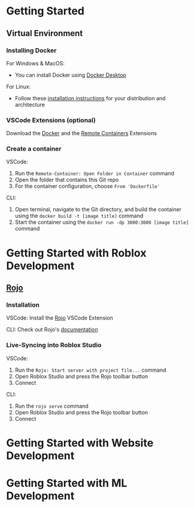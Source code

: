 # Getting Started

## Virtual Environment

### Installing Docker

For Windows & MacOS:

- You can install Docker using [Docker Desktop](https://www.docker.com/products/docker-desktop/)

For Linux:

- Follow these [installation instructions](https://docs.docker.com/engine/install/) for your distribution and architecture

### VSCode Extensions (optional)

Download the [Docker](https://marketplace.visualstudio.com/items?itemName=ms-azuretools.vscode-docker) and the [Remote Containers](https://marketplace.visualstudio.com/items?itemName=ms-vscode-remote.remote-containers) Extensions

### Create a container

VSCode:

1. Run the `Remote-Container: Open Folder in Container` command
2. Open the folder that contains this Git repo
3. For the container configuration, choose `From 'Dockerfile'`

CLI:

1. Open terminal, navigate to the Git directory, and build the container using the `docker build -t [image title]` command
2. Start the container using the `docker run -dp 3000:3000 [image title]` command

# Getting Started with Roblox Development

## [Rojo](https://rojo.space/)

### Installation

VSCode:
Install the [Rojo](https://marketplace.visualstudio.com/items?itemName=evaera.vscode-rojo) VSCode Extension

CLI:
Check out Rojo's [documentation](https://rojo.space/docs/v6/getting-started/installation/)

### Live-Syncing into Roblox Studio​

VSCode:

1. Run the `Rojo: Start server with project file...` command
2. Open Roblox Studio and press the Rojo toolbar button
3. Connect

CLI:

1. Run the `rojo serve` command
2. Open Roblox Studio and press the Rojo toolbar button
3. Connect

# Getting Started with Website Development

# Getting Started with ML Development
